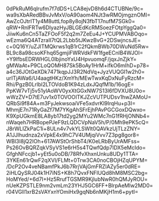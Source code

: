 0dPkRuM6qlrufm7f7dDS+LCA8ejvD8h6d4CTUBNe/9c=
wa9sXbARedBBvJvMxV/oA90aom4NJt3wRMOjmgznOMI=
AwZcOJtrIT1y4M8uttLfop8y8ojN3fbT17nufM7SGk0=
qRW+RnlFRTw6DIyazHyJBLGEdKcRMSoezFOtpYggQa0=
JiiwKu6nCn5TaZFOoF5f2q2m7ZeEu4J+YCUPMVABOqo=
wEzma6Q4ATzraII7tQL2Lbb5tJKwzBvG+2DSwjncsJE=
c+0Q16Y/uZJlTMQkrws1qB1rC2fQkmBWb70DWuNd5Rw=
BL9c8a98csoKFhq65gmjiFWRVdkFW1fgeECnlB4WJOI=
+Y9lfbsEDRWHGL0IbjinoYxU4HpvuomqF/jqxJnZjkY=
gMWaAt+P9CLoQOMH87Sk5BoAy1HrM+ifkO6mIhD+p78=
a4c36JOtGeXDk7471kqpJJ3R2NdVq+JyzVUQGI1w2h0=
urITjAWa6/U4aagtHKz/XmYh/MEwTwxKqDxNuFyRzcM=
Rhi/PgzB0Lrlbl2LTOVdoB1K94zLdxJQqfM1b/16ogE=
PpKW7vTj5v51ylAoWV0yxXtGGxNW7S13I6fDVXU8U0o=
wWzZV+D7tE7uv1x0TOVOOITKJZcVUTPUDsv1hwZAMoU=
QRbSi9f84A+m3FyJekwsoaiVFe5xdvrKl9IrqHu+p3I=
MhmjE7n71RyGaZf7M7YKgAhSFrEjhPAvPGCGoxDQwxo=
K9XpUGkmE8LA8yb17td2yg2MYu2WMc7nG1fRHjONNb4=
nWaqeh7HRBopePJeF9zLQDCVpNaV5h/P/0Mh9ePK5cQ=
J8rWLIZkPaC1i+8ULn4v7vkYLSWlt0QAVkzUjTLzZNY=
A1JJlhudnza2xVpkE4x9hC7V4UMjqiVvv7Z3pg8gor8=
WBl3I8jQ2IOh+617AWStOrShbT4/K0eLRbByUrAMFss=
Ps26OvBQRZqkVSyVS1e6rH5s4TQwfQdp7IDX5eMcIdo=
GfghNFccjb1+yEt5u0oDB/78RfvXhxnUnku8UDy1TTA=
3YKEn61rQwF2qXVl/FLMt+0Trw3CA0noCBOjHZqUPYM=
/DcP2Ov4veNBamfPkJ6b7RrjVAjGmFRZlAZy5er0dRE=
2iHLQySRJ04k1H7iNS+K8h7QvxFNFlUQd8hM8MSC2bg=
HoMYed/+6d7I+Hz5RrufTGSMR9KjlubNwR0hQMJyROU=
nUeKZPSTLE9nm2vmLm23YHJ5GC6FF+BlrpAeMlw2MD0=
r04VGlI1xrB2sVAYxnYOmiHx9gqNb6nMKjH1m6+pytI=
